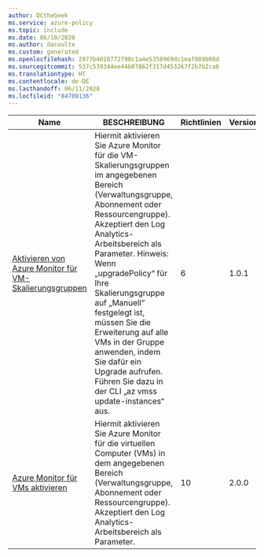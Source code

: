 ```yaml
---
author: DCtheGeek
ms.service: azure-policy
ms.topic: include
ms.date: 06/10/2020
ms.author: dacoulte
ms.custom: generated
ms.openlocfilehash: 2977b4028772790c1a4e5358969dc1eaf089b08d
ms.sourcegitcommit: 537c539344ee44b07862f317d453267f2b7b2ca6
ms.translationtype: HT
ms.contentlocale: de-DE
ms.lasthandoff: 06/11/2020
ms.locfileid: "84709136"
---
```

|Name |BESCHREIBUNG |Richtlinien |Version |
|---|---|---|---|
|[Aktivieren von Azure Monitor für VM-Skalierungsgruppen](https://github.com/Azure/azure-policy/blob/master/built-in-policies/policySetDefinitions/Monitoring/AzureMonitor_VMSS.json) |Hiermit aktivieren Sie Azure Monitor für die VM-Skalierungsgruppen im angegebenen Bereich (Verwaltungsgruppe, Abonnement oder Ressourcengruppe). Akzeptiert den Log Analytics-Arbeitsbereich als Parameter. Hinweis: Wenn „upgradePolicy“ für Ihre Skalierungsgruppe auf „Manuell“ festgelegt ist, müssen Sie die Erweiterung auf alle VMs in der Gruppe anwenden, indem Sie dafür ein Upgrade aufrufen. Führen Sie dazu in der CLI „az vmss update-instances“ aus. |6 |1.0.1 |
|[Azure Monitor für VMs aktivieren](https://github.com/Azure/azure-policy/blob/master/built-in-policies/policySetDefinitions/Monitoring/AzureMonitor_VM.json) |Hiermit aktivieren Sie Azure Monitor für die virtuellen Computer (VMs) in dem angegebenen Bereich (Verwaltungsgruppe, Abonnement oder Ressourcengruppe). Akzeptiert den Log Analytics-Arbeitsbereich als Parameter. |10 |2.0.0 |
